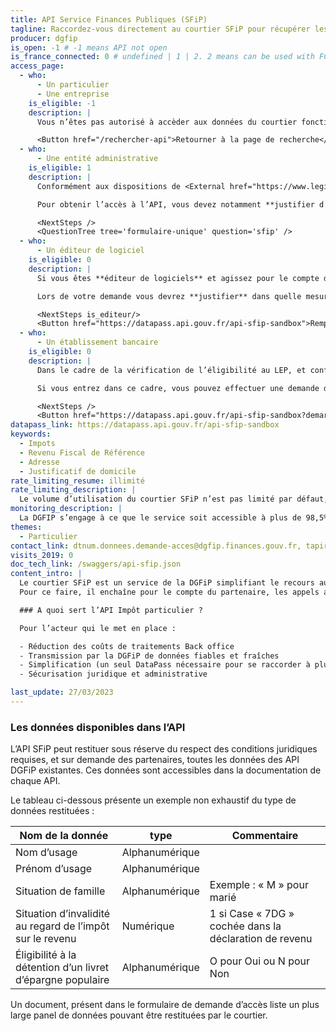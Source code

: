 ```yaml
---
title: API Service Finances Publiques (SFiP)
tagline: Raccordez-vous directement au courtier SFiP pour récupérer les données nécessaires à vos téléservices. Ce nouveau service rassemblera pour vous les données strictement nécessaires issues de différentes API de la DGFiP, en excluant les données intermédiaires.
producer: dgfip
is_open: -1 # -1 means API not open
is_france_connected: 0 # undefined | 1 | 2. 2 means can be used with FC, 2 means has to be used with FC
access_page:
  - who:
      - Un particulier
      - Une entreprise
    is_eligible: -1
    description: |
      Vous n’êtes pas autorisé à accèder aux données du courtier fonctionnel SFiP.

      <Button href="/rechercher-api">Retourner à la page de recherche</Button>
  - who:
      - Une entité administrative
    is_eligible: 1
    description: |
      Conformément aux dispositions de <External href="https://www.legifrance.gouv.fr/affichCodeArticle.do?cidTexte=LEGITEXT000031366350&idArticle=LEGIARTI000031367412&dateTexte=&categorieLien=cid">l’article L114-8</External> du *code des relations entre le public et l’administration*, seules les administrations sont habilitées à échanger entre elles des informations ou données strictement nécessaires pour traiter une démarche.

      Pour obtenir l’accès à l’API, vous devez notamment **justifier d’une simplification pour les citoyens** et vous engager à n’accéder qu’aux données strictement nécessaires à la démarche conformément au principe de proportionnalité.

      <NextSteps />
      <QuestionTree tree='formulaire-unique' question='sfip' />
  - who:
      - Un éditeur de logiciel
    is_eligible: 0
    description: |
      Si vous êtes **éditeur de logiciels** et agissez pour le compte d’une administration ou d’une collectivité, vous pouvez remplir une demande d’habilitation au courtier fonctionnel SFiP vous-même pour l’entité que vous représentez, dans le cadre de [l’article L114-8](https://www.legifrance.gouv.fr/affichCodeArticle.do?cidTexte=LEGITEXT000031366350&idArticle=LEGIARTI000031367412&dateTexte=&categorieLien=cid) du *code des relations entre le public et l’administration*.

      Lors de votre demande vous devrez **justifier** dans quelle mesure l’entité pour laquelle vous opérez rentre dans ce cadre juridique.

      <NextSteps is_editeur/>
      <Button href="https://datapass.api.gouv.fr/api-sfip-sandbox">Remplir une demande</Button>
  - who:
      - Un établissement bancaire
    is_eligible: 0
    description: |
      Dans le cadre de la vérification de l’éligibilité au LEP, et conformément aux dispositions de l’article [L 166 AA du Livre de Procédures Fiscales](https://www.legifrance.gouv.fr/codes/article_lc/LEGIARTI000042627574/2022-06-15), l’administration fiscale indique aux établissements bancaires, à leur demande, si les personnes demandant l’ouverture d’un compte remplissent les conditions d’ouverture et de détention. Le [décret N° 2021-277 du 12 mars 2021](https://www.legifrance.gouv.fr/jorf/id/JORFTEXT000043246555) précise les modalités d’application de ce dispositif légal.

      Si vous entrez dans ce cadre, vous pouvez effectuer une demande d’habilitation à l’API Service Finances Publiques (SFiP).

      <NextSteps />
      <Button href="https://datapass.api.gouv.fr/api-sfip-sandbox?demarche=eligibilite_lep">Remplir une demande</Button>
datapass_link: https://datapass.api.gouv.fr/api-sfip-sandbox
keywords:
  - Impots
  - Revenu Fiscal de Référence
  - Adresse
  - Justificatif de domicile
rate_limiting_resume: illimité
rate_limiting_description: |
  Le volume d’utilisation du courtier SFiP n’est pas limité par défaut, mais fait l’objet d’une déclaration lors de votre demande d’accès. En cas d’utilisation abusive, la DGFiP se réserve le droit de restreindre et/ou couper votre accès à tout moment.
monitoring_description: |
  La DGFIP s’engage à ce que le service soit accessible à plus de 98,5% et à communiquer sur les coupures de service ponctuelles qui pourraient survenir.
themes:
  - Particulier
contact_link: dtnum.donnees.demande-acces@dgfip.finances.gouv.fr, tapir.dgfip@dgfip.finances.gouv.fr
visits_2019: 0
doc_tech_link: /swaggers/api-sfip.json
content_intro: |
  Le courtier SFiP est un service de la DGFiP simplifiant le recours aux différentes API de la DGFiP. Il permet aux partenaires : entité administrative (administration, ministère, organisme public, collectivité) ou entreprise ; de récupérer les données strictement nécessaires à la simplification des démarches des usagers et au processus de gestion des téléservices. 
  Pour ce faire, il enchaîne pour le compte du partenaire, les appels aux différentes API et restitue les données qu’il aura rassemblées en excluant les données intermédiaires.

  ### A quoi sert l’API Impôt particulier ?

  Pour l’acteur qui le met en place :

  - Réduction des coûts de traitements Back office
  - Transmission par la DGFiP de données fiables et fraîches
  - Simplification (un seul DataPass nécessaire pour se raccorder à plusieurs APIs)
  - Sécurisation juridique et administrative

last_update: 27/03/2023
---
```


### Les données disponibles dans l’API

L’API SFiP peut restituer sous réserve du respect des conditions juridiques requises, et sur demande des partenaires, toutes les données des API DGFiP existantes.
Ces données sont accessibles dans la documentation de chaque API.

Le tableau ci-dessous présente un exemple non exhaustif du type de données restituées :

| Nom de la donnée                                           | type           | Commentaire                                            |
| ---------------------------------------------------------- | -------------- | ------------------------------------------------------ |
| Nom d’usage                                                | Alphanumérique |                                                        |
| Prénom d’usage                                             | Alphanumérique |                                                        |
| Situation de famille                                       | Alphanumérique | Exemple : « M » pour marié                             |
| Situation d’invalidité au regard de l’impôt sur le revenu  | Numérique      | 1 si Case « 7DG » cochée dans la déclaration de revenu |
| Éligibilité à la détention d’un livret d’épargne populaire | Alphanumérique | O pour Oui ou N pour Non                               |

Un document, présent dans le formulaire de demande d’accès liste un plus large panel de données pouvant être restituées par le courtier.
